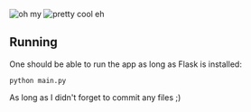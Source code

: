 ![oh my](http://i.imgur.com/TPeIlDE.png)
![pretty cool eh](http://i.imgur.com/gv7lbX2.png)

## Running

One should be able to run the app as long as Flask is installed:

	python main.py

As long as I didn't forget to commit any files ;)


